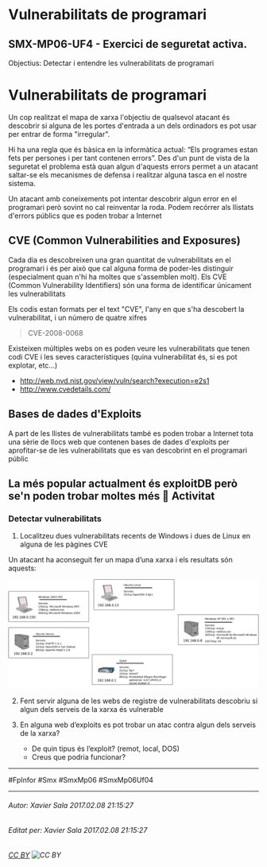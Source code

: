 # Vulnerabilitats de programari
## SMX-MP06-UF4 - Exercici de seguretat activa.
Objectius: Detectar i entendre les vulnerabilitats de programari

Vulnerabilitats de programari
=======================================
Un cop realitzat el mapa de xarxa l'objectiu de qualsevol atacant és descobrir si alguna de les portes d'entrada a un dels ordinadors es pot usar per entrar de forma "irregular".

Hi ha una regla que és bàsica en la informàtica actual: “Els programes estan fets per persones i per tant contenen errors”. Des d'un punt de vista de la seguretat el problema està quan algun d'aquests errors permet a un atacant saltar-se els mecanismes de defensa i realitzar alguna tasca en el nostre sistema.

Un atacant amb coneixements pot intentar descobrir algun error en el programari però sovint no cal reinventar la roda. Podem recórrer als llistats d'errors públics que es poden trobar a Internet

CVE (Common Vulnerabilities and Exposures)
---------------------------------------------
Cada dia es descobreixen una gran quantitat de vulnerabilitats en el programari i és per això que cal alguna forma de poder-les distinguir (especialment quan n'hi ha moltes que s'assemblen molt). Els CVE (Common Vulnerability Identifiers) són una forma de identificar únicament les vulnerabilitats

Els codis estan formats per el text "CVE", l'any en que s'ha descobert la vulnerabilitat, i un número de quatre xifres
			
> CVE-2008-0068
		
Existeixen múltiples webs on es poden veure les vulnerabilitats que tenen codi CVE i les seves característiques (quina vulnerabilitat és, si es pot explotar, etc...)

* http://web.nvd.nist.gov/view/vuln/search?execution=e2s1 	 	
* http://www.cvedetails.com/ 	 	

Bases de dades d'Exploits
----------------------------------
A part de les llistes de vulnerabilitats també es poden trobar a Internet tota una sèrie de llocs web que contenen bases de dades d'exploits per aprofitar-se de les vulnerabilitats que es van descobrint en el programari públic

La més popular actualment és exploitDB però se'n poden trobar moltes més

Activitat
--------------------------------

### Detectar vulnerabilitats 

1. Localitzeu dues vulnerabilitats recents de Windows i dues de Linux en alguna de les pàgines CVE

Un atacant ha aconseguit fer un mapa d’una xarxa i els resultats són aquests:

![Xarxa](https://raw.githubusercontent.com/utrescu/utrescu.github.io/master/images/xarxa-vulnerable.png "Vulnerable")

2. Fent servir alguna de les webs de registre de vulnerabilitats descobriu si algun dels serveis de la xarxa és vulnerable

3. En alguna web d’exploits es pot trobar un atac contra algun dels serveis de la xarxa?
    - De quin tipus és l’exploit? (remot, local, DOS)
    - Creus que podria funcionar?

---

#FpInfor #Smx #SmxMp06 #SmxMp06Uf04

---

###### Autor: Xavier Sala 2017.02.08 21:15:27
###### Editat per: Xavier Sala 2017.02.08 21:15:27
###### [CC BY](https://creativecommons.org/licenses/by/4.0/) ![CC BY](https://licensebuttons.net/l/by/3.0/80x15.png)
